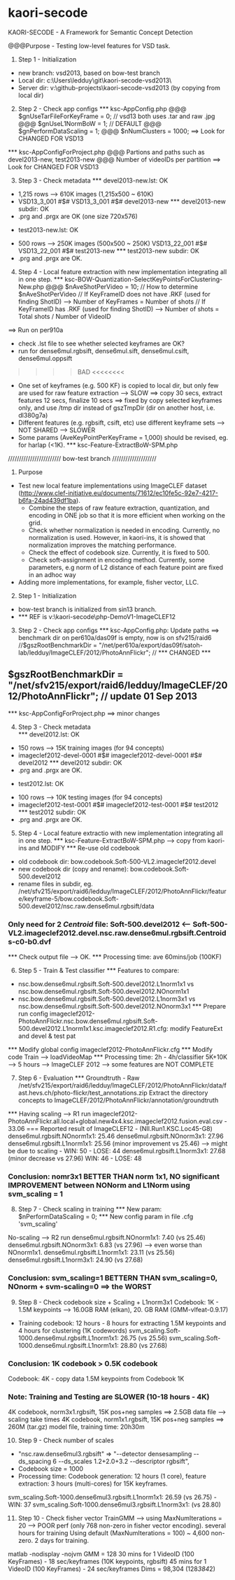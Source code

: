 kaori-secode
============

KAORI-SECODE - A Framework for Semantic Concept Detection

@@@Purpose - Testing low-level features for VSD task.

1. Step 1 - Initialization
- new branch: vsd2013, based on bow-test branch
- Local dir: c:\Users\ledduy\git\kaori-secode-vsd2013\
- Server dir: v:\github-projects\kaori-secode-vsd2013 (by copying from local dir) 

2. Step 2 - Check app configs
*** ksc-AppConfig.php
@@@ $gnUseTarFileForKeyFrame = 0; // vsd13 both uses .tar and raw .jpg
@@@ $gnUseL1NormBoW = 1; // DEFAULT
@@@ $gnPerformDataScaling = 1;
@@@ $nNumClusters = 1000; 
==> Look for CHANGED FOR VSD13

*** ksc-AppConfigForProject.php
@@@ Partions and paths such as devel2013-new, test2013-new
@@@ Number of videoIDs per partition
==> Look for CHANGED FOR VSD13

3. Step 3 - Check metadata
*** devel2013-new.lst: OK
+ 1,215 rows --> 610K images (1,215x500 ~ 610K)
+ VSD13_3_001 #$# VSD13_3_001 #$# devel2013-new
*** devel2013-new subdir: OK
+ .prg and .prgx are OK (one size 720x576)

- test2013-new.lst: OK
+ 500 rows --> 250K images (500x500 ~ 250K)
VSD13_22_001 #$# VSD13_22_001 #$# test2013-new
*** test2013-new subdir: OK
+ .prg and .prgx are OK.

4. Step 4 - Local feature extraction with new implementation integrating all in one step.
*** ksc-BOW-Quantization-SelectKeyPointsForClustering-New.php
@@@ $nAveShotPerVideo = 10; 
// How to determine $nAveShotPerVideo 
// If KeyFrameID does not have .RKF (used for finding ShotID) --> Number of KeyFrames = Number of shots 
// If KeyFrameID has .RKF (used for finding ShotID) --> Number of shots = Total shots / Number of VideoID

==> Run on per910a
+ check .lst file to see whether selected keyframes are OK?
+ run for dense6mul.rgbsift, dense6mul.sift, dense6mul.csift, dense6mul.oppsift
 
>>>> BAD <<<<<<<<
- One set of keyframes (e.g. 500 KF) is copied to local dir, but only few are used for raw feature extraction --> SLOW
==> copy 30 secs, extract features 12 secs, finalize 10 secs
==> fixed by copy selected keyframes only, and use /tmp dir instead of gszTmpDir (dir on another host, i.e. dl380g7a)
- Different features (e.g. rgbsift, csift, etc) use different keyframe sets --> NOT SHARED --> SLOWER
- Some params (AveKeyPointPerKeyFrame = 1,000) should be revised, eg. for harlap (<1K). 
*** ksc-Feature-ExtractBoW-SPM.php




//////////////////////// bow-test branch ////////////////////
1. Purpose
- Test new local feature implementations using ImageCLEF dataset (http://www.clef-initiative.eu/documents/71612/ec10fe5c-92e7-4217-b6fa-24ad439df1ba).
  + Combine the steps of raw feature extraction, quantization, and encoding in ONE job so that it is more efficient when working on the grid.
  + Check whether normalization is needed in encoding. Currently, no normalization is used. However, in kaori-ins, it is showed that normalization improves the matching performance.
  + Check the effect of codebook size. Currently, it is fixed to 500.
  + Check soft-assignment in encoding method. Currently, some parameters, e.g norm of L2 distance of each feature point are fixed in an adhoc way
- Adding more implementations, for example, fisher vector, LLC.

2. Step 1 - Initialization
- bow-test branch is initialized from sin13 branch.
- *** REF is v:\kaori-secode\php-DemoV1-ImageCLEF12

3. Step 2 - Check app configs
*** ksc-AppConfig.php: Update paths
==> benchmark dir on per610a/das09f is empty, now is on sfv215/raid6 
//$gszRootBenchmarkDir = "/net/per610a/export/das09f/satoh-lab/ledduy/ImageCLEF/2012/PhotoAnnFlickr"; // *** CHANGED ***
## $gszRootBenchmarkDir = "/net/sfv215/export/raid6/ledduy/ImageCLEF/2012/PhotoAnnFlickr"; // update 01 Sep 2013

*** ksc-AppConfigForProject.php
==> minor changes

4. Step 3 - Check metadata   
*** devel2012.lst: OK
+ 150 rows --> 15K training images (for 94 concepts)
+ imageclef2012-devel-0001 #$# imageclef2012-devel-0001 #$# devel2012
*** devel2012 subdir: OK
+ .prg and .prgx are OK.

- test2012.lst: OK
+ 100 rows --> 10K testing images (for 94 concepts)
+ imageclef2012-test-0001 #$# imageclef2012-test-0001 #$# test2012
*** test2012 subdir: OK
+ .prg and .prgx are OK.

5. Step 4 - Local feature extractio with new implementation integrating all in one step.
*** ksc-Feature-ExtractBoW-SPM.php --> copy from kaori-ins and MODIFY
*** Re-use old codebook
+ old codebook dir: bow.codebook.Soft-500-VL2.imageclef2012.devel
+ new codebook dir (copy and rename): bow.codebook.Soft-500.devel2012
+ rename files in subdir, eg. /net/sfv215/export/raid6/ledduy/ImageCLEF/2012/PhotoAnnFlickr/feature/keyframe-5/bow.codebook.Soft-500.devel2012/nsc.raw.dense6mul.rgbsift/data
### Only need for 2 *Centroid* file: Soft-500.devel2012 <-- Soft-500-VL2.imageclef2012.devel.nsc.raw.dense6mul.rgbsift.Centroids-c0-b0.dvf
*** Check output file -->  OK.
*** Processing time: ave 60mins/job (100KF) 

6. Step 5 - Train & Test classifier 
*** Features to compare: 
+ nsc.bow.dense6mul.rgbsift.Soft-500.devel2012.L1norm1x1  vs nsc.bow.dense6mul.rgbsift.Soft-500.devel2012.NOnorm1x1 
+ nsc.bow.dense6mul.rgbsift.Soft-500.devel2012.L1norm3x1  vs nsc.bow.dense6mul.rgbsift.Soft-500.devel2012.NOnorm3x1
*** Prepare run config
imageclef2012-PhotoAnnFlickr.nsc.bow.dense6mul.rgbsift.Soft-500.devel2012.L1norm1x1.ksc.imageclef2012.R1.cfg: modify FeatureExt and devel & test pat 

*** Modify global config
imageclef2012-PhotoAnnFlickr.cfg 
*** Modify code Train --> loadVideoMap
*** Processing time: 2h - 4h/classifier
5K+10K --> 5 hours
--> ImageCLEF 2012 --> some features are NOT COMPLETE 

7. Step 6 - Evaluation
*** Groundtruth - Raw
/net/sfv215/export/raid6/ledduy/ImageCLEF/2012/PhotoAnnFlickr/data/fast.hevs.ch/photo-flickr/test_annotations.zip 
Extract the directory concepts to ImageCLEF/2012/PhotoAnnFlickr/annotation/groundtruth

*** Having scaling --> R1 run
imageclef2012-PhotoAnnFlickr.all.local+global.new4x4.ksc.imageclef2012.fusion.eval.csv - 33.06 === Reported result of ImageCLEF12 - (NII.Run1.KSC.Loc45-G8)
dense6mul.rgbsift.NOnorm1x1: 25.46
dense6mul.rgbsift.NOnorm3x1: 27.96
dense6mul.rgbsift.L1norm1x1: 25.56 (minor improvement vs 25.46) --> might be due to scaling - WIN: 50 - LOSE: 44
dense6mul.rgbsift.L1norm3x1: 27.68 (minor decrease vs 27.96) WIN: 46 - LOSE: 48

### Conclusion: nomr3x1 BETTER THAN norm 1x1, NO significant IMPROVEMENT between NONorm and L1Norm using svm_scaling = 1

8. Step 7 - Check scaling in training 
*** New param: $nPerformDataScaling = 0;
*** New config param in file .cfg 'svm_scaling'

No-scaling --> R2 run
dense6mul.rgbsift.NOnorm1x1: 7.40 (vs 25.46)
dense6mul.rgbsift.NOnorm3x1: 6.83 (vs 27.96) --> even worse than NOnorm1x1.
dense6mul.rgbsift.L1norm1x1: 23.11 (vs 25.56)
dense6mul.rgbsift.L1norm3x1: 24.90 (vs 27.68) 

### Conclusion: svm_scaling=1 BETTERN THAN svm_scaling=0, NOnorm + svm-scaling=0 ==> the WORST

9. Step 8 - Check codebook size + Scaling + L1norm3x1
Codebook: 1K - 1.5M keypoints --> 16.0GB RAM (elkan), 20. GB RAM (GMM-vlfeat-0.9.17)
- Training codebook: 12 hours - 8 hours for extracting 1.5M keypoints and 4 hours for clustering (1K codewords)
svm_scaling.Soft-1000.dense6mul.rgbsift.L1norm1x1: 26.75 (vs 25.56)
svm_scaling.Soft-1000.dense6mul.rgbsift.L1norm1x1: 28.80 (vs 27.68)

### Conclusion: 1K codebook > 0.5K codebook 

Codebook: 4K - copy data 1.5M keypoints from Codebook 1K


### Note: Training and Testing are SLOWER (10-18 hours - 4K)
4K codebook, norm3x1.rgbsift, 15K pos+neg samples ==> 2.5GB data file 
--> scaling take times
4K codebook, norm1x1.rgbsift, 15K pos+neg samples ==> 260M (tar.gz) model file, training time: 20h30m

10. Step 9 - Check number of scales
- "nsc.raw.dense6mul3.rgbsift" => "--detector densesampling --ds_spacing 6 --ds_scales 1.2+2.0+3.2 --descriptor rgbsift",
- Codebook size = 1000
- Processing time: Codebook generation: 12 hours (1 core), feature extraction: 3 hours (multi-cores) for 15K keyframes.

svm_scaling.Soft-1000.dense6mul3.rgbsift.L1norm1x1: 26.59 (vs 26.75) - WIN: 37 
svm_scaling.Soft-1000.dense6mul3.rgbsift.L1norm3x1: (vs 28.80)

11. Step 10 - Check fisher vector
TrainGMM --> using MaxNumIterations = 20 --> POOR perf (only 768 non-zero in fisher vector encoding). several hours for training
Using default (MaxNumIterations = 100) ~ 4,600 non-zero. 2 days for training.


matlab -nodisplay -nojvm
GMM = 128
30 mins for 1 VideoID (100 KeyFrames) - 18 sec/keyframes (10K keypoints, rgbsift)
45 mins for 1 VideoID (100 KeyFrames) - 24 sec/keyframes 
Dims = 98,304 (128*384*2) 